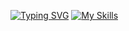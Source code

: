 [![Typing SVG](https://readme-typing-svg.demolab.com/?lines=First+line+of+text;Second+line+of+text)](https://git.io/typing-svg)
[![My Skills](https://skillicons.dev/icons?i=aws,gcp,azure,next,vue,flutter&perline=3)](https://skillicons.dev)
